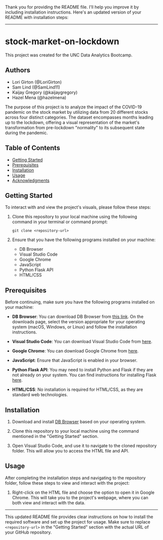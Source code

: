 Thank you for providing the README file. I'll help you improve it by including installation instructions. Here's an updated version of your README with installation steps:

---

# stock-market-on-lockdown

This project was created for the UNC Data Analytics Bootcamp.

## Authors
- Lori Girton (@LoriGirton)
- Sam Lind (@SamLind11)
- Kaijay Gregory (@kaijaygregory)
- Hazel Mena (@hazelmena)

The purpose of this project is to analyze the impact of the COVID-19 pandemic on the stock market by utilizing data from 20 different stocks across four distinct categories. The dataset encompasses months leading up to the lockdown, offering a visual representation of the market's transformation from pre-lockdown "normality" to its subsequent state during the pandemic.

## Table of Contents
- [Getting Started](#getting-started)
- [Prerequisites](#prerequisites)
- [Installation](#installation)
- [Usage](#usage)
- [Acknowledgments](#Acknowledgments)

## Getting Started

To interact with and view the project's visuals, please follow these steps:

1. Clone this repository to your local machine using the following command in your terminal or command prompt:
   ```
   git clone <repository-url>
   ```

2. Ensure that you have the following programs installed on your machine:
   - DB Browser
   - Visual Studio Code
   - Google Chrome
   - JavaScript
   - Python Flask API
   - HTML/CSS

## Prerequisites

Before continuing, make sure you have the following programs installed on your machine:

- **DB Browser**: You can download DB Browser from [this link](https://sqlitebrowser.org/dl/). On the downloads page, select the version appropriate for your operating system (macOS, Windows, or Linux) and follow the installation instructions.

- **Visual Studio Code**: You can download Visual Studio Code from [here](https://code.visualstudio.com/).

- **Google Chrome**: You can download Google Chrome from [here](https://www.google.com/chrome/).

- **JavaScript**: Ensure that JavaScript is enabled in your browser.

- **Python Flask API**: You may need to install Python and Flask if they are not already on your system. You can find instructions for installing Flask [here](https://flask.palletsprojects.com/en/2.1.x/installation/).

- **HTML/CSS**: No installation is required for HTML/CSS, as they are standard web technologies.

## Installation

1. Download and install [DB Browser](https://sqlitebrowser.org/dl/) based on your operating system.

2. Clone this repository to your local machine using the command mentioned in the "Getting Started" section.

3. Open Visual Studio Code, and use it to navigate to the cloned repository folder. This will allow you to access the HTML file and API.

## Usage

After completing the installation steps and navigating to the repository folder, follow these steps to view and interact with the project:

1. Right-click on the HTML file and choose the option to open it in Google Chrome. This will take you to the project's webpage, where you can both view and interact with the data.

---

This updated README file provides clear instructions on how to install the required software and set up the project for usage. Make sure to replace `<repository-url>` in the "Getting Started" section with the actual URL of your GitHub repository.
